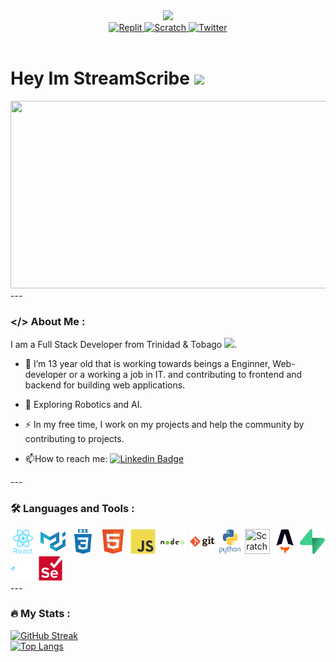 <div id="header" align="center">
  <img src="https://avatars.githubusercontent.com/u/118761018?v=4" width="200"
       />
</div>

<div align="center" id="badges">
 <a href="https://replit.com/@StreamScribe">
<img src="https://img.shields.io/badge/Replit-orange?logo=replit&logoColor=white&style=for-the-badge" alt="Replit">
 </a>
  
  <a href="https://scratch.mit.edu/users/StreamScribes/">
<img src="https://img.shields.io/badge/scratch-yellow?style=for-the-badge&logo=scratch&logoColor=white" alt="Scratch">
  </a>
  
  <a href="#">
<img src="https://img.shields.io/badge/twitter-blue?style=for-the-badge&logo=twitter&logoColor=white" alt="Twitter">
  </a>
</div>
  <div align="center">
    <img src="https://komarev.com/ghpvc/?username=FlyNightSky&style=flat-square&color=blue" alt=""/>
  
  </div>

<h1>
  Hey Im StreamScribe
  <img src="https://media.giphy.com/media/hvRJCLFzcasrR4ia7z/giphy.gif" width="30px"/>
</h1>
<div align="center">
  <img src="https://cdn.shopify.com/s/files/1/0306/6419/6141/articles/coding_languages.png?v=1619126283" width="600" height="300"/>
</div>

<div>
 ---

### </> About Me :
  I am a Full Stack Developer from Trinidad & Tobago <img src="https://media.giphy.com/media/WUlplcMpOCEmTGBtBW/giphy.gif" width="30">.
  - :telescope: I’m 13 year old that is working towards beings a Enginner, Web-developer or a working a job in IT.  and contributing to frontend and backend for building web applications.

- 🤖 Exploring Robotics and AI.

- :zap: In my free time, I work on my projects and help the community by contributing to projects.

- :mailbox:How to reach me: [![Linkedin Badge](https://img.shields.io/badge/-Email-blue?style=flat&logo=Gmail&logoColor=white)](mailto:streamscribe@gmail.com?subject=Contact&body=Hello%20StreamScribe!)
</div>


<div>
---

### :hammer_and_wrench: Languages and Tools :
  
  <div>
  <img src="https://github.com/devicons/devicon/blob/master/icons/react/react-original-wordmark.svg" title="React" alt="React" width="40" height="40"/>&nbsp;
  <img src="https://github.com/devicons/devicon/blob/master/icons/materialui/materialui-original.svg" title="Material UI" alt="Material UI" width="40" height="40"/>&nbsp;
  <img src="https://github.com/devicons/devicon/blob/master/icons/css3/css3-plain-wordmark.svg"  title="CSS3" alt="CSS" width="40" height="40"/>&nbsp;
  <img src="https://github.com/devicons/devicon/blob/master/icons/html5/html5-original.svg" title="HTML5" alt="HTML" width="40" height="40"/>&nbsp;
  <img src="https://github.com/devicons/devicon/blob/master/icons/javascript/javascript-original.svg" title="JavaScript" alt="JavaScript" width="40" height="40"/>&nbsp;
  <img src="https://github.com/devicons/devicon/blob/master/icons/nodejs/nodejs-original-wordmark.svg" title="NodeJS" alt="NodeJS" width="40" height="40"/>&nbsp;
  <img src="https://github.com/devicons/devicon/blob/master/icons/git/git-original-wordmark.svg" title="Git" **alt="Git" width="40" height="40"/>
  <img src="https://github.com/devicons/devicon/blob/master/icons/python/python-original-wordmark.svg" title="Git" **alt="Git" width="40" height="40"/>
  <img src="https://play-lh.googleusercontent.com/AmzHCh6UEelYfh9AfWXh1WIOC0Z_Z69N9bTvEi-hbRhDe7XL04xuuQfvQXCKLHSHcgVk" title="Scratch" **alt="Scratch" width="40" height="40"/>

  <img src="https://raw.githubusercontent.com/github/explore/5cc0a03a302ec862c4aeac2a22a513ae31c35432/topics/astro/astro.png" title="Astro" alt="Astro.js" width="40" height="40"/>
  <img src="https://raw.githubusercontent.com/github/explore/f4ec5347a36e06540a69376753a7c37a8cb5a136/topics/supabase/supabase.png" title="Supabase" **alt="Supabase" width="40" height="40"/>
  <img src="https://github.com/devicons/devicon/blob/master/icons/tailwindcss/tailwindcss-original-wordmark.svg" title="Tailwind" **alt="Tailwind" width="40" height="40"/>
  <img src="https://github.com/devicons/devicon/blob/master/icons/selenium/selenium-original.svg" title="selenium" alt="selenium" width="40" height="40"/>
</div>
</div>

<div>
---

### :fire: My Stats :

  [![GitHub Streak](http://github-readme-streak-stats.herokuapp.com?user=FlyNightSky&theme=dark&background=000000)](https://git.io/streak-stats)<br>
  [![Top Langs](https://github-readme-stats.vercel.app/api/top-langs/?username=FlyNightSky&layout=compact&theme=vision-friendly-dark)](https://github.com/anuraghazra/github-readme-stats)
</div>





